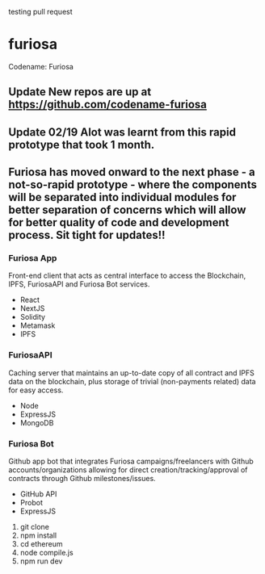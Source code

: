 testing pull request
# furiosa
Codename: Furiosa

## Update New repos are up at https://github.com/codename-furiosa

## Update 02/19 Alot was learnt from this rapid prototype that took 1 month.

## Furiosa has moved onward to the next phase - a not-so-rapid prototype - where the components will be separated into individual modules for better separation of concerns which will allow for better quality of code and development process. Sit tight for updates!!

### Furiosa App
Front-end client that acts as central interface to access the Blockchain, IPFS, FuriosaAPI and Furiosa Bot services.

- React
- NextJS
- Solidity
- Metamask
- IPFS

### FuriosaAPI
Caching server that maintains an up-to-date copy of all contract and IPFS data on the blockchain, plus storage of trivial (non-payments related) data for easy access.

- Node
- ExpressJS
- MongoDB

### Furiosa Bot
Github app bot that integrates Furiosa campaigns/freelancers with Github accounts/organizations allowing for direct creation/tracking/approval of contracts through Github milestones/issues.

- GitHub API
- Probot
- ExpressJS

1) git clone
2) npm install
3) cd ethereum
4) node compile.js
5) npm run dev

